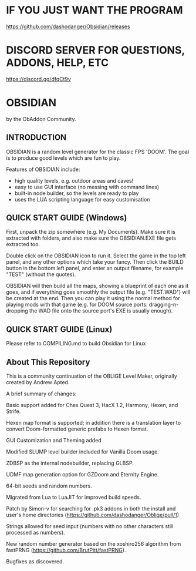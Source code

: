 # IF YOU JUST WANT THE PROGRAM
https://github.com/dashodanger/Obsidian/releases

# DISCORD SERVER FOR QUESTIONS, ADDONS, HELP, ETC
https://discord.gg/dfqCt9v

# OBSIDIAN
by the ObAddon Community.


## INTRODUCTION

OBSIDIAN is a random level generator for the classic FPS 'DOOM'.
The goal is to produce good levels which are fun to play.

Features of OBSIDIAN include:

* high quality levels, e.g. outdoor areas and caves!
* easy to use GUI interface (no messing with command lines)
* built-in node builder, so the levels are ready to play
* uses the LUA scripting language for easy customisation

## QUICK START GUIDE (Windows)

First, unpack the zip somewhere (e.g. My Documents).  Make sure it is extracted with folders, and also make sure the OBSIDIAN.EXE file gets extracted too.

Double click on the OBSIDIAN icon to run it.  Select the game in the top left panel, and any other options which take your fancy. Then click the BUILD button in the bottom left panel, and enter an output filename, for example "TEST" (without the quotes).

OBSIDIAN will then build all the maps, showing a blueprint of each one as it goes, and if everything goes smoothly the output file (e.g. "TEST.WAD") will be created at the end.  Then you can play it using the normal method for playing mods with that game (e.g. for DOOM source ports: dragging-n-dropping the WAD file onto the source port's EXE is usually enough).

## QUICK START GUIDE (Linux)

Please refer to COMPILING.md to build Obsidian for Linux

## About This Repository

This is a community continuation of the OBLIGE Level Maker, originally created by Andrew Apted.

A brief summary of changes:

Basic support added for Chex Quest 3, HacX 1.2, Harmony, Hexen, and Strife.

Hexen map format is supported; in addition there is a translation layer to convert
Doom-formatted generic prefabs to Hexen format.

GUI Customization and Theming added

Modified SLUMP level builder included for Vanilla Doom usage.

ZDBSP as the internal nodebuilder, replacing GLBSP.

UDMF map generation option for GZDoom and Eternity Engine.

64-bit seeds and random numbers.

Migrated from Lua to LuaJIT for improved build speeds.

Patch by Simon-v for searching for .pk3 addons in both the install and user's home directories (https://github.com/dashodanger/Oblige/pull/1)

Strings allowed for seed input (numbers with no other characters still processed as numbers).

New random number generator based on the xoshiro256 algorithm from fastPRNG (https://github.com/BrutPitt/fastPRNG).

Bugfixes as discovered.
